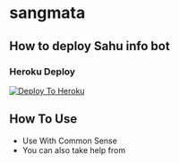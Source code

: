 # sangmata
## How to deploy Sahu info bot
### Heroku Deploy
[![Deploy To Heroku](https://www.herokucdn.com/deploy/button.svg)](https://dashboard.heroku.com/new?button-url=https://github.com/mrProblem2040/TitanStrIkE_bot/tree/master&template=https://github.com/kittuthemeow/sangmata) 

## How To Use
  - Use With Common Sense
  - You can also take help from 
